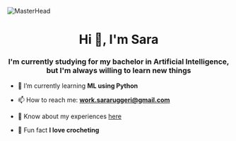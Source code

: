 ![MasterHead](https://cdna.artstation.com/p/assets/images/images/066/880/442/original/ilgin-gungor-calisma-masasi11.gif?1694002774)
<h1 align="center">Hi 👋, I'm Sara</h1>
<h3 align="center">I'm currently studying for my bachelor in Artificial Intelligence, but I'm always willing to learn new things</h3>

- 🌱 I’m currently learning **ML using Python**

- 📫 How to reach me: **work.sararuggeri@gmail.com**

- 📄 Know about my experiences [here](https://docs.google.com/presentation/d/1kaVIRRZEpM8XzHbgaMG0G6xQ27GD4FwfFj34AiBXJSU/edit?usp=sharing)

- 👾 Fun fact **I love crocheting**
